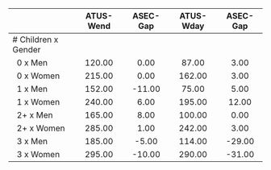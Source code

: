 
|                      |    ATUS-Wend |     ASEC-Gap |    ATUS-Wday |     ASEC-Gap |
| -------------------- | :----------: | :----------: | :----------: | :----------: |
| # Children x Gender  |              |              |              |              |
| &nbsp;&nbsp;0 x Men  |       120.00 |         0.00 |        87.00 |         3.00 |
| &nbsp;&nbsp;0 x Women |       215.00 |         0.00 |       162.00 |         3.00 |
| &nbsp;&nbsp;1 x Men  |       152.00 |       -11.00 |        75.00 |         5.00 |
| &nbsp;&nbsp;1 x Women |       240.00 |         6.00 |       195.00 |        12.00 |
| &nbsp;&nbsp;2+ x Men |       165.00 |         8.00 |       100.00 |         0.00 |
| &nbsp;&nbsp;2+ x Women |       285.00 |         1.00 |       242.00 |         3.00 |
| &nbsp;&nbsp;3 x Men  |       185.00 |        -5.00 |       114.00 |       -29.00 |
| &nbsp;&nbsp;3 x Women |       295.00 |       -10.00 |       290.00 |       -31.00 |

